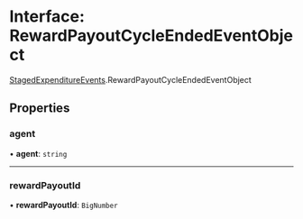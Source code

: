 # Interface: RewardPayoutCycleEndedEventObject

[StagedExpenditureEvents](../modules/StagedExpenditureEvents.md).RewardPayoutCycleEndedEventObject

## Properties

### agent

• **agent**: `string`

___

### rewardPayoutId

• **rewardPayoutId**: `BigNumber`
